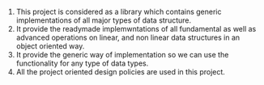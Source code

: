 1. This project is considered as a library which contains generic implementations of all major types of data structure.
2. It provide the readymade implemwntations of all fundamental as well as advanced operations on linear, and non linear data structures in an object oriented way.
3. It provide the generic way of implementation so we can use the functionality for any type of data types.
4. All the project oriented design policies are used in this project.
